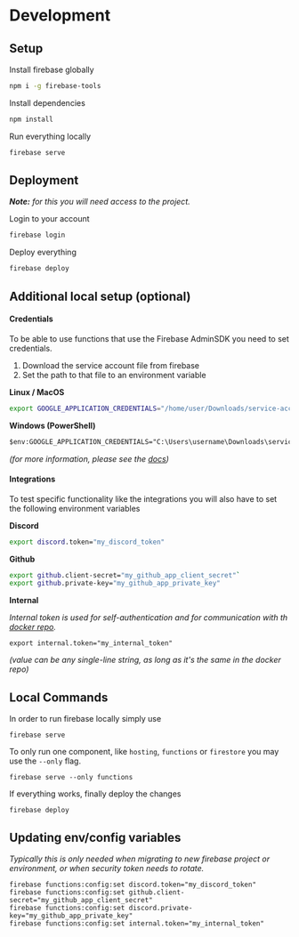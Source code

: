 # Development

## Setup

Install firebase globally

```bash
npm i -g firebase-tools
```

Install dependencies

```bash
npm install
```

Run everything locally

```bash
firebase serve
```

## Deployment

___Note:__ for this you will need access to the project._

Login to your account

```bash
firebase login
```

Deploy everything

```bash
firebase deploy
```

## Additional local setup (optional)

#### Credentials

To be able to use functions that use the Firebase AdminSDK you need to set credentials.

1. Download the service account file from firebase
2. Set the path to that file to an environment variable

__Linux / MacOS__

```bash
export GOOGLE_APPLICATION_CREDENTIALS="/home/user/Downloads/service-account-file.json"
```

__Windows (PowerShell)__

```ps
$env:GOOGLE_APPLICATION_CREDENTIALS="C:\Users\username\Downloads\service-account-file.json"
```

_(for more information, please see the [docs](https://firebase.google.com/docs/admin/setup))_

#### Integrations

To test specific functionality like the integrations you will also have to set the following environment variables

__Discord__

```bash
export discord.token="my_discord_token"
```

__Github__

```bash
export github.client-secret="my_github_app_client_secret"`
export github.private-key="my_github_app_private_key"
```

__Internal__

_Internal token is used for self-authentication and for communication with th
[docker repo](https://github.com/Unity-CI/docker)._

```
export internal.token="my_internal_token"
```

_(value can be any single-line string, as long as it's the same in the docker repo)_

## Local Commands

In order to run firebase locally simply use

```
firebase serve
```

To only run one component, like `hosting`, `functions` or `firestore` you may use the `--only` flag.

```
firebase serve --only functions
```

If everything works, finally deploy the changes

```
firebase deploy
```

## Updating env/config variables 

_Typically this is only needed when migrating to new firebase project or environment, or when security token needs to rotate._

```
firebase functions:config:set discord.token="my_discord_token"
firebase functions:config:set github.client-secret="my_github_app_client_secret"
firebase functions:config:set discord.private-key="my_github_app_private_key"
firebase functions:config:set internal.token="my_internal_token"
```
